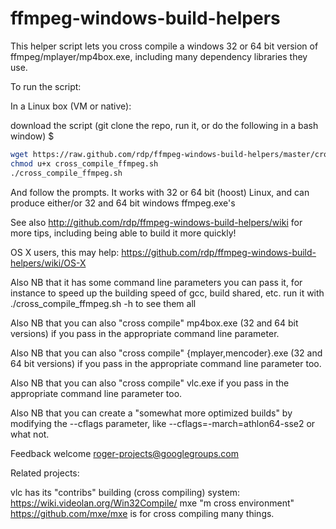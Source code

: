 ffmpeg-windows-build-helpers
============================

This helper script lets you cross compile a windows 32 or 64 bit version of ffmpeg/mplayer/mp4box.exe,
including many dependency libraries they use.

To run the script:

In a Linux box (VM or native):

download the script (git clone the repo, run it, or do the following in a bash window) $

```bash
wget https://raw.github.com/rdp/ffmpeg-windows-build-helpers/master/cross_compile_ffmpeg.sh -O cross_compile_ffmpeg.sh
chmod u+x cross_compile_ffmpeg.sh
./cross_compile_ffmpeg.sh
```

And follow the prompts.
It works with 32 or 64 bit (hoost) Linux, and can produce either/or 32 and 64 bit windows ffmpeg.exe's

See also 
http://github.com/rdp/ffmpeg-windows-build-helpers/wiki for more tips, including being able to build it more quickly!

OS X users, this may help: https://github.com/rdp/ffmpeg-windows-build-helpers/wiki/OS-X

Also NB that it has some command line parameters you can pass it, for instance to speed
up the building speed of gcc, build shared, etc. run it with 
./cross_compile_ffmpeg.sh -h 
to see them all

Also NB that you can also "cross compile" mp4box.exe (32 and 64 bit versions) if you pass in the appropriate command line parameter.

Also NB that you can also "cross compile" {mplayer,mencoder}.exe (32 and 64 bit versions) if you pass in the appropriate command line parameter too.

Also NB that you can also "cross compile" vlc.exe if you pass in the appropriate command line parameter too.

Also NB that you can create a "somewhat more optimized builds" by modifying the --cflags parameter, like --cflags=-march=athlon64-sse2 or what not.

Feedback welcome roger-projects@googlegroups.com

Related projects:

vlc has its "contribs" building (cross compiling) system: https://wiki.videolan.org/Win32Compile/
mxe "m cross environment" https://github.com/mxe/mxe is for cross compiling many things.


